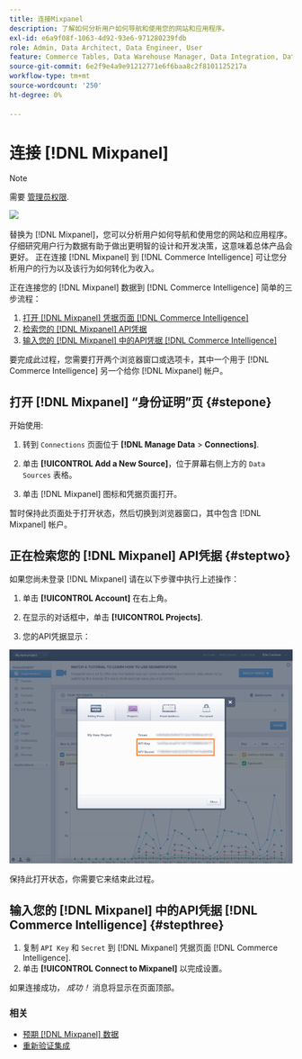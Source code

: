 ```yaml
---
title: 连接Mixpanel
description: 了解如何分析用户如何导航和使用您的网站和应用程序。
exl-id: e6a9f08f-1063-4d92-93e6-971280239fdb
role: Admin, Data Architect, Data Engineer, User
feature: Commerce Tables, Data Warehouse Manager, Data Integration, Data Import/Export
source-git-commit: 6e2f9e4a9e91212771e6f6baa8c2f8101125217a
workflow-type: tm+mt
source-wordcount: '250'
ht-degree: 0%

---
```


# 连接 [!DNL Mixpanel]

>[!NOTE]
>
>需要 [管理员权限](../../../administrator/user-management/user-management.md).

![](../../../assets/Mixpanel_logo.png)

替换为 [!DNL Mixpanel]，您可以分析用户如何导航和使用您的网站和应用程序。 仔细研究用户行为数据有助于做出更明智的设计和开发决策，这意味着总体产品会更好。 正在连接 [!DNL Mixpanel] 到 [!DNL Commerce Intelligence] 可让您分析用户的行为以及该行为如何转化为收入。

正在连接您的 [!DNL Mixpanel] 数据到 [!DNL Commerce Intelligence] 简单的三步流程：

1. [打开 [!DNL Mixpanel] 凭据页面 [!DNL Commerce Intelligence]](#stepone)
1. [检索您的 [!DNL Mixpanel] API凭据](#steptwo)
1. [输入您的 [!DNL Mixpanel] 中的API凭据 [!DNL Commerce Intelligence]](#stepthree)

要完成此过程，您需要打开两个浏览器窗口或选项卡，其中一个用于 [!DNL Commerce Intelligence] 另一个给你 [!DNL Mixpanel] 帐户。

## 打开 [!DNL Mixpanel] “身份证明”页 {#stepone}

开始使用:

1. 转到 `Connections` 页面位于 **[!DNL Manage Data** > **Connections]**.

1. 单击 **[!UICONTROL Add a New Source]**，位于屏幕右侧上方的 `Data Sources` 表格。

1. 单击 [!DNL Mixpanel] 图标和凭据页面打开。

暂时保持此页面处于打开状态，然后切换到浏览器窗口，其中包含 [!DNL Mixpanel] 帐户。

## 正在检索您的 [!DNL Mixpanel] API凭据 {#steptwo}

如果您尚未登录 [!DNL Mixpanel] 请在以下步骤中执行上述操作：

1. 单击 **[!UICONTROL Account]** 在右上角。

1. 在显示的对话框中，单击 **[!UICONTROL Projects]**.

1. 您的API凭据显示：

![检索Mixpanel API凭据](../../../assets/Mixpanel_API_creds.png)

保持此打开状态，你需要它来结束此过程。

## 输入您的 [!DNL Mixpanel] 中的API凭据 [!DNL Commerce Intelligence] {#stepthree}

1. 复制 `API Key` 和 `Secret` 到 [!DNL Mixpanel] 凭据页面 [!DNL Commerce Intelligence].
1. 单击 **[!UICONTROL Connect to Mixpanel]** 以完成设置。

如果连接成功， _成功！_ 消息将显示在页面顶部。

### 相关

* [预期 [!DNL Mixpanel] 数据](../integrations/mixpanel-data.md)
* [重新验证集成](https://experienceleague.adobe.com/docs/commerce-knowledge-base/kb/how-to/mbi-reauthenticating-integrations.html)
